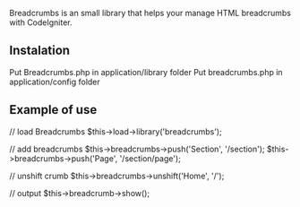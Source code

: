 Breadcrumbs is an small library that helps your manage HTML breadcrumbs with CodeIgniter.

## Instalation

Put Breadcrumbs.php in application/library folder
Put breadcrumbs.php in application/config folder

## Example of use

// load Breadcrumbs
$this->load->library('breadcrumbs');

// add breadcrumbs
$this->breadcrumbs->push('Section', '/section');
$this->breadcrumbs->push('Page', '/section/page');

// unshift crumb
$this->breadcrumbs->unshift('Home', '/');

// output
$this->breadcrumb->show();